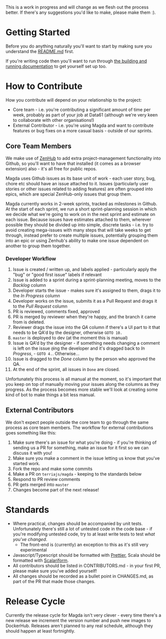 This is a work in progress and will change as we flesh out the process better. If there's any suggestions you'd like to make, please make them :).

# Getting Started
Before you do anything naturally you'll want to start by making sure you understand the [README.md](https://github.com/TerriaJS/magda/blob/master/README.md) first. 

If you're writing code then you'll want to run through [the building and running documentation](https://github.com/TerriaJS/magda/blob/master/doc/building-and-running.md) to get yourself set up too.

# How to Contribute
How you contribute will depend on your relationship to the project:
- Core team - i.e. you're contributing a significant amount of time per week, probably as part of your job at Data61 (although we're very keen to collaborate with other organisations!)
- External Contributor - i.e. you're using Magda and want to contribute features or bug fixes on a more casual basis - outside of our sprints.

## Core Team Members
We make use of [ZenHub](https://www.zenhub.com/) to add extra project-management functionality into Github, so you'll want to have that installed (it comes as a browser extension) also - it's all free for public repos. 

Magda uses Github issues as its base unit of work - each user story, bug, chore etc should have an issue attached to it. Issues (particularly user stories or other issues related to adding features) are often grouped into epics, which are special ZenHub-only issues that group them.

Magda currently works in 2-week sprints, tracked as milestones in Github. At the start of each sprint, we run a short sprint-planning session in which we decide what we're going to work on in the next sprint and estimate on each issue. Because issues have estimates attached to them, wherever possible they should be divided up into simple, discrete tasks - i.e. try to avoid creating mega-issues with many steps that will take weeks to get through, instead prefer to create multiple issues, potentially grouping them into an epic or using Zenhub's ability to make one issue dependent on another to group them together.

### Developer Workflow
1. Issue is created / written up, and labels applied - particularly apply the "bug" or "good first issue" labels if relevant
2. Issue is added to a sprint during a sprint-planning meeting, moves to the _Backlog_ column
3. Developer starts the issue - makes sure it's assigned to them, drags it to the _In Progress_ column
4. Developer works on the issue, submits it as a Pull Request and drags it to the _Pull Request_ column
5. PR is reviewed, comments fixed, approved
6. PR is merged by reviewer when they're happy, and the branch it came from is deleted.
7. Reviewer drags the issue into the _QA_ column if there's a UI part to it that needs to be QA'd by the designer, otherwise `GOTO 10.`
8. `master` is deployed to dev (at the moment this is manual)
9. Issue is QA'd by the designer - if something needs changing a comment is left on the issue `@`ing the developer and it's dragged back to _In Progress_, - `GOTO 4.`. Otherwise...
10. Issue is dragged to the _Done_ column by the person who approved the QA.
11. At the end of the sprint, all issues in `Done` are closed.

Unfortunately this process is all manual at the moment, so it's important that you keep on top of manually moving your issues along the columns as they progress. As the process becomes more stable we'll look at creating some kind of bot to make things a bit less manual.

## External Contributors
We don't expect people outside the core team to go through the same process as core team members. The workflow for external contributions goes something like this:

1. Make sure there's an issue for what you're doing - if you're thinking of sending us a PR for something, make an issue for it first so we can discuss it with you!
2. Make sure you make a comment in the issue letting us know that you've started work.
3. Fork the repo and make some commits
4. Make a PR on `terriajs/magda` - keeping to the standards below
5. Respond to PR review comments
6. PR gets merged into `master`
7. Changes become part of the next release!

# Standards
- Where practical, changes should be accompanied by unit tests. Unfortunately there's still a lot of untested code in the code base - if you're modifying untested code, try to at least write tests to test _what you've changed_.
    - The front-end is (currently) an exception to this as it's still very experimental
- Javascript/Typescript should be formatted with [Prettier](https://github.com/prettier/prettier), Scala should be formatted with [Scalariform](https://github.com/scala-ide/scalariform).
- All contributors should be listed in CONTRIBUTORS.md - in your first PR, please make sure you've added yourself!
- All changes should be recorded as a bullet point in CHANGES.md, as part of the PR that made those changes.

# Release Cycle
Currently the release cycle for Magda isn't very clever - every time there's a new release we increment the version number and push new images to DockerHub. Releases aren't planned to any real schedule, although they should happen at least fortnightly.